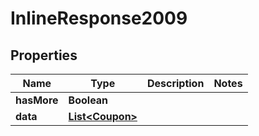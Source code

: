 

# InlineResponse2009

## Properties

Name | Type | Description | Notes
------------ | ------------- | ------------- | -------------
**hasMore** | **Boolean** |  | 
**data** | [**List&lt;Coupon&gt;**](Coupon.md) |  | 



